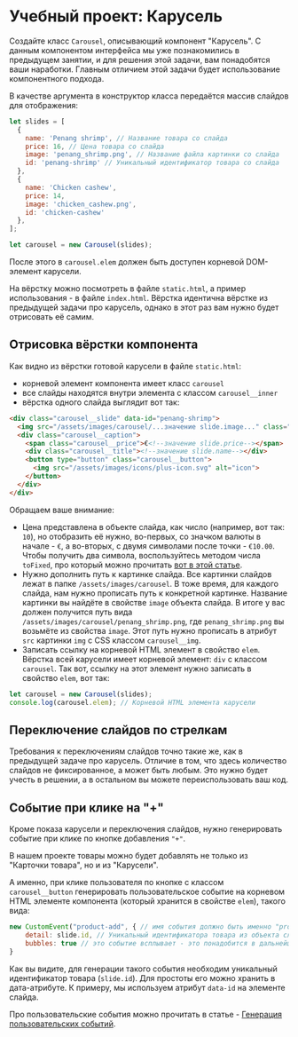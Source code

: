 # Учебный проект: Карусель

Создайте класс `Carousel`, описывающий компонент "Карусель". С данным компонентом интерфейса мы уже познакомились в предыдущем занятии, и для решения этой задачи, вам понадобятся ваши наработки. Главным отличием этой задачи будет использование компонентного подхода.

В качестве аргумента в конструктор класса передаётся массив слайдов для отображения:

```js
let slides = [
  {
    name: 'Penang shrimp', // Название товара со слайда
    price: 16, // Цена товара со слайда
    image: 'penang_shrimp.png', // Название файла картинки со слайда
    id: 'penang-shrimp' // Уникальный идентификатор товара со слайда
  },
  {
    name: 'Chicken cashew',
    price: 14,
    image: 'chicken_cashew.png',
    id: 'chicken-cashew'
  },
];

let carousel = new Carousel(slides);
```

После этого в `carousel.elem` должен быть доступен корневой DOM-элемент карусели. 

На вёрстку можно посмотреть в файле `static.html`, а пример использования - в файле `index.html`. Вёрстка идентична вёрстке из предыдущей задачи про карусель, однако в этот раз вам нужно будет отрисовать её самим. 

## Отрисовка вёрстки компонента

Как видно из вёрстки готовой карусели в файле `static.html`:
- корневой элемент компонента имеет класс `carousel` 
- все слайды находятся внутри элемента с классом `carousel__inner`
- вёрстка одного слайда выглядит вот так:

```html
<div class="carousel__slide" data-id="penang-shrimp">
  <img src="/assets/images/carousel/...значение slide.image..." class="carousel__img" alt="slide">
  <div class="carousel__caption">
    <span class="carousel__price">€<!--значение slide.price--></span>
    <div class="carousel__title"><!--значение slide.name--></div>
    <button type="button" class="carousel__button">
      <img src="/assets/images/icons/plus-icon.svg" alt="icon">
    </button>
  </div>
</div>
```

Обращаем ваше внимание:
- Цена представлена в объекте слайда, как число (например, вот так: `10`), но отобразить её нужно, во-первых, со значком валюты в начале - `€`, а во-вторых, с двумя символами после точки - `€10.00`. Чтобы получить два символа, воспользуйтесь методом числа `toFixed`, про который можно прочитать [вот в этой статье](https://learn.javascript.ru/number#okruglenie).
- Нужно дополнить путь к картинке слайда. Все картинки слайдов лежат в папке `/assets/images/carousel`. В тоже время, для каждого слайда, нам нужно прописать путь к конкретной картинке. Название картинки вы найдёте в свойстве `image` объекта слайда. В итоге у вас должен получится путь вида `/assets/images/carousel/penang_shrimp.png`, где `penang_shrimp.png` вы возьмёте из свойства `image`. Этот путь нужно прописать в атрибут `src` картинки `img` с CSS классом `carousel__img`.
- Записать ссылку на корневой HTML элемент в свойство `elem`. Вёрстка всей карусели имеет корневой элемент: `div` с классом `carousel`. Так вот, ссылку на этот элемент нужно записать в свойство `elem`, вот так:
```js
let carousel = new Carousel(slides);
console.log(carousel.elem); // Корневой HTML элемента карусели
```

## Переключение слайдов по стрелкам

Требования к переключениям слайдов точно такие же, как в предыдущей задаче про карусель. Отличие в том, что здесь количество слайдов не фиксированное, а может быть любым. Это нужно будет учесть в решении, а в остальном вы можете переиспользовать ваш код.

## Событие при клике на "+"

Кроме показа карусели и переключения слайдов, нужно генерировать событие при клике по кнопке добавления `"+"`.

В нашем проекте товары можно будет добавлять не только из "Карточки товара", но и из "Карусели".

А именно, при клике пользователя по кнопке с классом `carousel__button` генерировать пользовательское событие на корневом HTML элементе компонента (который хранится в свойстве `elem`), такого вида: 

```js
new CustomEvent("product-add", { // имя события должно быть именно "product-add"
    detail: slide.id, // Уникальный идентификатора товара из объекта слайда
    bubbles: true // это событие всплывает - это понадобится в дальнейшем
}
```

Как вы видите, для генерации такого события необходим уникальный идентификатор товара (`slide.id`). Для простоты его можно хранить в дата-атрибуте. К примеру, мы используем атрибут `data-id` на элементе слайда.

Про пользовательские события можно прочитать в статье - [Генерация пользовательских событий](https://learn.javascript.ru/dispatch-events).
